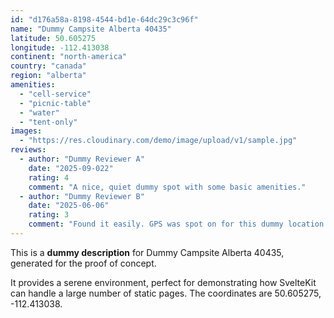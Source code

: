 ```yaml
---
id: "d176a58a-8198-4544-bd1e-64dc29c3c96f"
name: "Dummy Campsite Alberta 40435"
latitude: 50.605275
longitude: -112.413038
continent: "north-america"
country: "canada"
region: "alberta"
amenities:
  - "cell-service"
  - "picnic-table"
  - "water"
  - "tent-only"
images:
  - "https://res.cloudinary.com/demo/image/upload/v1/sample.jpg"
reviews:
  - author: "Dummy Reviewer A"
    date: "2025-09-022"
    rating: 4
    comment: "A nice, quiet dummy spot with some basic amenities."
  - author: "Dummy Reviewer B"
    date: "2025-06-06"
    rating: 3
    comment: "Found it easily. GPS was spot on for this dummy location."
---
```


This is a **dummy description** for Dummy Campsite Alberta 40435, generated for the proof of concept.

It provides a serene environment, perfect for demonstrating how SvelteKit can handle a large number of static pages. The coordinates are 50.605275, -112.413038.
